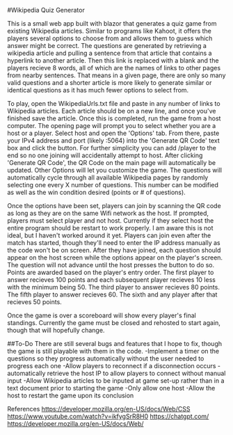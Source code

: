 #Wikipedia Quiz Generator

This is a small web app built with blazor that generates a quiz game from existing Wikipedia articles. Similar to programs like Kahoot, it offers the players several options to choose from and allows them to guess which answer might be correct. The questions are generated by retrieving a wikipedia article and pulling a sentence from that article that contains a hyperlink to another article. Then this link is replaced with a blank and the players recieve 8 words, all of which are the names of links to other pages from nearby sentences. That means in a given page, there are only so many valid questions and a shorter article is more likely to generate similar or identical questions as it has much fewer options to select from.

To play, open the WikipediaUrls.txt file and paste in any number of links to Wikipedia articles. Each article should be on a new line, and once you've finished save the article. Once this is completed, run the game from a host computer. The opening page will prompt you to select whether you are a host or a player. Select host and open the 'Options' tab. From there, paste your IPv4 address  and port (likely :5064) into the 'Generate QR Code' text box and click the button. For further simplicity you can add /player to the end so no one joining will accidentally attempt to host. After clicking 'Generate QR Code', the QR Code on the main page will automatically be updated.
Other Options will let you customize the game. The questions will automatically cycle through all available Wikipedia pages by randomly selecting one every X number of questions. This number can be modified as well as the win condition desired (points or # of questions).

Once the options have been set, players can join by scanning the QR code as long as they are on the same Wifi network as the host. If prompted, players must select player and not host. Currently if they select host the entire program should be restart to work properly. I am aware this is not ideal, but I haven't worked around it yet. Players can join even after the match has started, though they'll need to enter the IP address manually as the code won't be on screen. After they have joined, each question should appear on the host screen while the options appear on the player's screen. The question will not advance until the host presses the button to do so. 
Points are awarded based on the player's entry order. The first player to answer recieves 100 points and each subsequent player recieves 10 less with the minimum being 50. The third player to answer recieves 80 points. The fifth player to answer recieves 60. The sixth and any player after that recieves 50 points. 

Once the game is over a scoreboard will show every player's final standings. Currently the game must be closed and rehosted to start again, though that will hopefully change.


##To-Do
There are still several bugs and features that I hope to fix, though the game is still playable with them in the code.
-Implement a timer on the questions so they progress automatically without the user needed to progress each one
-Allow players to reconnect if a disconnection occurs
-automatically retrieve the host IP to allow players to connect without manual input
-Allow Wikipedia articles to be inputed at game set-up rather than in a text document prior to starting the game
-Only allow one host
-Allow the host to restart the game upon its conclusion

References
https://developer.mozilla.org/en-US/docs/Web/CSS
https://www.youtube.com/watch?v=ikfygSrR8H0
https://chatgpt.com/
https://developer.mozilla.org/en-US/docs/Web/
